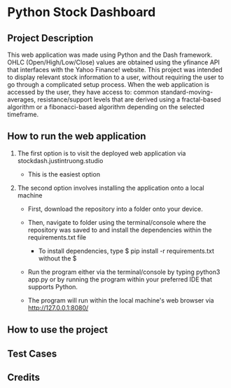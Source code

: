 # Python Stock Dashboard


## Project Description
This web application was made using Python and the Dash framework. OHLC (Open/High/Low/Close) values are obtained using the yfinance API that interfaces with the Yahoo Finance! website. This project was intended to display relevant stock information to a user, without requiring the user to go through a complicated setup process. When the web application is accessed by the user, they have access to: common standard-moving-averages, resistance/support levels that are derived using a fractal-based algorithm or a fibonacci-based algorithm depending on the selected timeframe.


## How to run the web application
1. The first option is to visit the deployed web application via stockdash.justintruong.studio
    - This is the easiest option

2. The second option involves installing the application onto a local machine
    - First, download the repository into a folder onto your device.
    - Then, navigate to folder using the terminal/console where the repository was saved to and install the dependencies within the requirements.txt file 
      - To install dependencies, type $ pip install -r requirements.txt without the $

    - Run the program either via the terminal/console by typing python3 app.py or by running the program within your preferred IDE that supports Python. 
    - The program will run within the local machine's web browser via http://127.0.0.1:8080/


## How to  use the project



## Test Cases



## Credits


